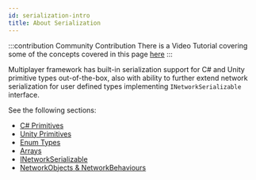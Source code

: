 ```yaml
---
id: serialization-intro
title: About Serialization 
---
```


:::contribution Community Contribution
There is a  Video Tutorial covering some of the concepts covered in this page [here](../../learn/dapper/lobbycreation)
:::


Multiplayer framework has built-in serialization support for C# and Unity primitive types out-of-the-box, also with ability to further extend network serialization for user defined types implementing `INetworkSerializable` interface.

See the following sections:

* [C# Primitives](cprimatives.md)
* [Unity Primitives](unity-primatives.md)
* [Enum Types](enum-types.md)
* [Arrays](serialization-arrays.md)
* [INetworkSerializable](inetworkserializable.md)
* [NetworkObjects & NetworkBehaviours](networkobject-serialization.md)
